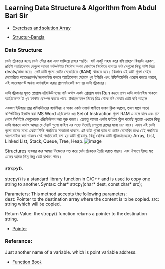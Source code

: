 ## Learning Data Structure & Algorithm from Abdul Bari Sir

- [Exercises and solution Array](https://www.w3resource.com/c-programming-exercises/array/index.php)

- [Structur-Bangla](https://jakir.me/struct/)

### Data Structure: 
ডেটা স্ট্রাকচার হচ্ছে ডেটা স্টোর করা এবং সাজিয়ে রাখার পদ্ধতি। যদি একটু সহজ করে বলি তাহলে বিষয়টা এরকম,  প্রতিটা অ্যাপ্লিকেশন যেগুলো আমরা কম্পিউটার সিস্টেম অথবা মোবাইল সিস্টেমে ব্যবহার করি সেগুলো কিছু ডাটা নিয়ে deals/কাজ করে। সেই ডাটা গুলো মেইন মেমোরিতে (RAM) থাকতে হবে। কিভাবে এই ডাটা গুলো মেইন মেমোরিতে অ্যারেঞ্জমেন্ট/অরগানাইজ  করলে অ্যাপ্লিকেশন সেটাকে খুব ইজিলি এবং ইফিসিয়েন্টলি এক্সেস করতে পারবে, এই আরেজমেন্ট অথবা অর্গানাইজ করার প্রসেসটাকেই বলা হয় ডাটা স্ট্রাকচার।
 
ডাটা স্ট্রাকচার মূলত প্রোগ্রাম এক্সিকিউশনের পার্ট অর্থাৎ একটা প্রোগ্রাম যখন Run করবে তখন ডাটা অর্গানাইজ থাকলে অ্যাপ্লিকেশন টা খুব ফাস্টার রেসপন্স করতে পারে. উদাহরণস্বরূপ নিচের  চিত্র থেকে যদি বোঝার চেষ্টা করি তাহলে

 একজন ইউজার তার কম্পিউটারের হার্ডডিক্স এ থাকা একটা ওয়ার্ড ফাইলে ডাবল  ক্লিক করলো, তখন সাথে সাথে কম্পিউটারে ইন্সটল করা MS Word এপ্লিকেশন এর Set of Instraction গুলো RAM এ চলে যাবে এবং রাম থেকে সিপিইউ সেগুলোকে এক্সিকিউশন করা শুরু করবে। যেহেতু আমরা একটা ফাইলে ক্লিক করেছি সুতরাং এখানে কিছু ডাটা থাকবে অর্থাৎ আমরা যে টেক্সট গুলো ফাইল এর মধ্যে লিখেছি সেগুলো রামের মধ্যে চলে যাবে। এখন এই ডেটা গুলো রামের মধ্যে একটা নির্দিষ্ট পদ্ধতিতে সাজানো থাকবে. এই ডাটা গুলো র‍্যাম বা মেইন মেমোরির মধ্যে যেই পদ্ধতিতে অরগানাইজ করা থাকবে সেই পদ্ধতিকেই বলা হয় ডাটা স্ট্রাকচার. 
কিছু বেসিক ডাটা স্ট্রাকচার হচ্ছে: Array, List, Linked List, Stack, Queue, Tree, Heap.
![image](https://github.com/Shamim448/DS-Algo/assets/43339514/7c52f0eb-a1ad-49f3-a653-093b5af7e3d6)

Structures ব্যবহার করে আমরা নিজেদের মত করে ডেটা স্ট্রাকচার তৈরি করতে পারব। এবং ঐখানে ইচ্ছে মত একের অধিক ভিন্ন ভিন্ন ডেটা রাখতে পারব।

#### strcpy():

strcpy() is a standard library function in C/C++ and is used to copy one string to another.
Syntax:
char* strcpy(char* dest, const char\* src);

Parameters: This method accepts the following parameters:  
dest: Pointer to the destination array where the content is to be copied.
src: string which will be copied.

Return Value: the strcpy() function returns a pointer to the destination string.

- [Pointer](https://jakir.me/c-pointers/)

### Referance:

Just another name of a variable. which is point variable address.
- [Function Book](https://jakir.me/c-functions/)
